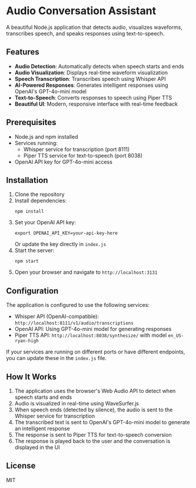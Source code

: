 # Audio Conversation Assistant

A beautiful Node.js application that detects audio, visualizes waveforms, transcribes speech, and speaks responses using text-to-speech.

## Features

- **Audio Detection**: Automatically detects when speech starts and ends
- **Audio Visualization**: Displays real-time waveform visualization
- **Speech Transcription**: Transcribes speech using Whisper API
- **AI-Powered Responses**: Generates intelligent responses using OpenAI's GPT-4o-mini model
- **Text-to-Speech**: Converts responses to speech using Piper TTS
- **Beautiful UI**: Modern, responsive interface with real-time feedback

## Prerequisites

- Node.js and npm installed
- Services running:
  - Whisper service for transcription (port 8111)
  - Piper TTS service for text-to-speech (port 8038)
- OpenAI API key for GPT-4o-mini access

## Installation

1. Clone the repository
2. Install dependencies:
   ```
   npm install
   ```
3. Set your OpenAI API key:
   ```
   export OPENAI_API_KEY=your-api-key-here
   ```
   Or update the key directly in `index.js`
4. Start the server:
   ```
   npm start
   ```
5. Open your browser and navigate to `http://localhost:3131`

## Configuration

The application is configured to use the following services:

- Whisper API (OpenAI-compatible): `http://localhost:8111/v1/audio/transcriptions`
- OpenAI API: Using GPT-4o-mini model for generating responses
- Piper TTS API: `http://localhost:8038/synthesize/` with model `en_US-ryan-high`

If your services are running on different ports or have different endpoints, you can update these in the `index.js` file.

## How It Works

1. The application uses the browser's Web Audio API to detect when speech starts and ends
2. Audio is visualized in real-time using WaveSurfer.js
3. When speech ends (detected by silence), the audio is sent to the Whisper service for transcription
4. The transcribed text is sent to OpenAI's GPT-4o-mini model to generate an intelligent response
5. The response is sent to Piper TTS for text-to-speech conversion
6. The response is played back to the user and the conversation is displayed in the UI

## License

MIT
